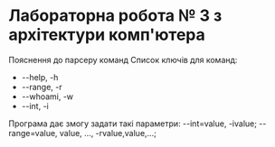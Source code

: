# Лабораторна робота № 3 з архітектури комп'ютера
Пояснення до парсеру команд
Список ключів для команд:
* --help, -h
* --range, -r
* --whoami, -w
* --int, -i

Програма дає змогу задати такі параметри:
--int=value, -ivalue;
--range=value, value, ..., -rvalue,value,...;
